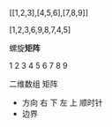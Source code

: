 [[1,2,3],[4,5,6],[7,8,9]]

[1,2,3,6,9,8,7,4,5]

螺旋**矩阵**

1 2 3
4 5 6
7 8 9

二维数组 矩阵
- 方向 右 下 左 上 顺时针
- 边界